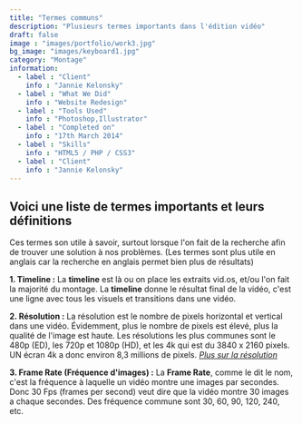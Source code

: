 ```yaml
---
title: "Termes communs"
description: "Plusieurs termes importants dans l'édition vidéo"
draft: false
image : "images/portfolio/work3.jpg"
bg_image: "images/keyboard1.jpg"
category: "Montage"
information:
  - label : "Client"
    info : "Jannie Kelonsky"
  - label : "What We Did"
    info : "Website Redesign"
  - label : "Tools Used"
    info : "Photoshop,Illustrator"
  - label : "Completed on"
    info : "17th March 2014"
  - label : "Skills"
    info : "HTML5 / PHP / CSS3"
  - label : "Client"
    info : "Jannie Kelonsky"
---
```


## Voici une liste de termes importants et leurs définitions

Ces termes son utile à savoir, surtout lorsque l'on fait de la recherche afin de trouver une solution à nos problèmes. (Les termes sont plus utile en anglais car la recherche en anglais permet bien plus de résultats)

**1. Timeline :** La **timeline** est là ou on place les extraits vid.os, et/ou l'on fait la majorité du montage. La **timeline** donne le résultat final de la vidéo, c'est une ligne avec tous les visuels et transitions dans une vidéo.

**2. Résolution :** La résolution est le nombre de pixels horizontal et vertical dans une vidéo. Évidemment, plus le nombre de pixels est élevé, plus la qualité de l'image est haute. Les résolutions les plus communes sont le 480p (ED), les 720p et 1080p (HD), et les 4k qui est du 3840 x 2160 pixels. UN écran 4k a donc environ 8,3 millions  de pixels. [*Plus sur la résolution*](https://www.samsung.com/levant/tvs/tv-buying-guide/what-is-4k-tv/)

**3. Frame Rate (Fréquence d'images) :** La **Frame Rate**, comme le dit le nom, c'est la fréquence à laquelle un vidéo montre une images par secondes. Donc 30 Fps (frames per second) veut dire que la vidéo montre 30 images a chaque secondes. Des fréquence commune sont 30, 60, 90, 120, 240, etc.
